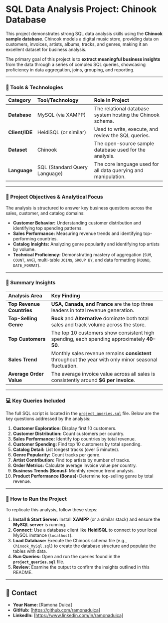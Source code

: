 # SQL Data Analysis Project: Chinook Database

This project demonstrates strong SQL data analysis skills using the **Chinook sample database**. Chinook models a digital music store, providing data on customers, invoices, artists, albums, tracks, and genres, making it an excellent dataset for business analysis.

The primary goal of this project is to **extract meaningful business insights** from the data through a series of complex SQL queries, showcasing proficiency in data aggregation, joins, grouping, and reporting.

---

### 🧰 Tools & Technologies

| Category | Tool/Technology | Role in Project |
| :--- | :--- | :--- |
| **Database** | MySQL (via XAMPP) | The relational database system hosting the Chinook schema. |
| **Client/IDE** | HeidiSQL (or similar) | Used to write, execute, and review the SQL queries. |
| **Dataset** | Chinook | The open-source sample database used for the analysis. |
| **Language** | SQL (Standard Query Language) | The core language used for all data querying and manipulation. |

---

### 🧮 Project Objectives & Analytical Focus

The analysis is structured to answer key business questions across the sales, customer, and catalog domains:

* **Customer Behavior:** Understanding customer distribution and identifying top spending patterns.
* **Sales Performance:** Measuring revenue trends and identifying top-performing countries.
* **Catalog Insights:** Analyzing genre popularity and identifying top artists by volume.
* **Technical Proficiency:** Demonstrating mastery of aggregation (`SUM`, `COUNT`, `AVG`), multi-table `JOIN`s, `GROUP BY`, and data formatting (`ROUND`, `DATE_FORMAT`).

---

### 🧠 Summary Insights

| Analysis Area | Key Finding |
| :--- | :--- |
| **Top Revenue Countries** | **USA, Canada, and France** are the top three leaders in total revenue generation. |
| **Top-Selling Genre** | **Rock** and **Alternative** dominate both total sales and track volume across the store. |
| **Top Customers** | The top 10 customers show consistent high spending, each spending approximately **$40–$50**. |
| **Sales Trend** | Monthly sales revenue remains **consistent** throughout the year with only minor seasonal fluctuation. |
| **Average Order Value** | The average invoice value across all sales is consistently around **$6 per invoice**. |

---

### 💻 Key Queries Included

The full SQL script is located in the [`project_queries.sql`](./project_queries.sql) file. Below are the key questions addressed by the analysis:

1.  **Customer Exploration:** Display first 10 customers.
2.  **Customer Distribution:** Count customers per country.
3.  **Sales Performance:** Identify top countries by total revenue.
4.  **Customer Spending:** Find top 10 customers by total spending.
5.  **Catalog Detail:** List longest tracks (over 5 minutes).
6.  **Genre Popularity:** Count tracks per genre.
7.  **Artist Contribution:** Find top artists by number of tracks.
8.  **Order Metrics:** Calculate average invoice value per country.
9.  **Business Trends (Bonus):** Monthly revenue trend analysis.
10. **Product Performance (Bonus):** Determine top-selling genre by total revenue.

---

### 🚀 How to Run the Project

To replicate this analysis, follow these steps:

1.  **Install & Start Server:** Install **XAMPP** (or a similar stack) and ensure the **MySQL server** is running.
2.  **Connect:** Use a database client like **HeidiSQL** to connect to your local MySQL instance (`localhost`).
3.  **Load Database:** Execute the Chinook schema file (e.g., `Chinook_MySql.sql`) to create the database structure and populate the tables with data.
4.  **Run Queries:** Open and run the queries found in the **`project_queries.sql`** file.
5.  **Review:** Examine the output to confirm the insights outlined in this README.

---

## 🙋 Contact
* **Your Name:** [Ramona Duica]
* **GitHub:** [https://github.com/ramonaduica]
* **LinkedIn:** [https://www.linkedin.com/in/ramonaduica]
